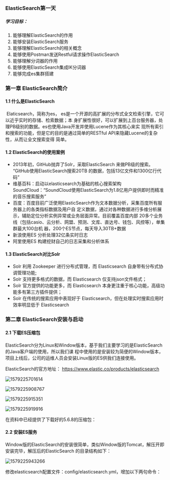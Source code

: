 ### ElasticSearch第一天

##### 学习目标：

1. 能够理解ElasticSearch的作用
2. 能够安装ElasticSearch服务
3. 能够理解ElasticSearch的相关概念
4. 能够使用Postman发送Restful请求操作ElasticSearch 
5. 能够理解分词器的作用
6. 能够使用ElasticSearch集成IK分词器
7. 能够完成es集群搭建

### 第一章 ElasticSearch简介

#### 1.1 什么是ElasticSearch

​	Elaticsearch，简称为es， es是一个开源的高扩展的分布式全文检索引擎，它可以近乎实时的存储、检索数据；本 身扩展性很好，可以扩展到上百台服务器，处理PB级别的数据。es也使用Java开发并使用Lucene作为其核心来实 
现所有索引和搜索的功能，但是它的目的是通过简单的RESTful API来隐藏Lucene的复杂性，从而让全文搜索变得 简单。

#### 1.2 ElasticSearch的使用案例

- 2013年初，GitHub抛弃了Solr，采取ElasticSearch 来做PB级的搜索。 “GitHub使用ElasticSearch搜索20TB 的数据，包括13亿文件和1300亿行代码”
- 维基百科：启动以elasticsearch为基础的核心搜索架构 
  SoundCloud：“SoundCloud使用ElasticSearch为1.8亿用户提供即时而精准的音乐搜索服务” 
- 百度：百度目前广泛使用ElasticSearch作为文本数据分析，采集百度所有服务器上的各类指标数据及用户自 
  定义数据，通过对各种数据进行多维分析展示，辅助定位分析实例异常或业务层面异常。目前覆盖百度内部 20多个业务线（包括casio、云分析、网盟、预测、文库、直达号、钱包、风控等），单集群最大100台机 器，200个ES节点，每天导入30TB+数据
- 新浪使用ES 分析处理32亿条实时日志
- 阿里使用ES 构建挖财自己的日志采集和分析体系

#### 1.3 ElasticSearch对比Solr

- Solr 利用 Zookeeper 进行分布式管理，而 Elasticsearch 自身带有分布式协调管理功能;
- Solr 支持更多格式的数据，而 Elasticsearch 仅支持json文件格式；
- Solr 官方提供的功能更多，而 Elasticsearch 本身更注重于核心功能，高级功能多有第三方插件提供； 
- Solr 在传统的搜索应用中表现好于 Elasticsearch，但在处理实时搜索应用时效率明显低于 Elasticsearch

### 第二章 ElasticSearch安装与启动

#### 2.1 下载ES压缩包

ElasticSearch分为Linux和Window版本，基于我们主要学习的是ElasticSearch的Java客户端的使用，所以我们课 程中使用的是安装较为简便的Window版本，项目上线后，公司的运维人员会安装Linux版的ES供我们连接使用。

ElasticSearch的官方地址： https://www.elastic.co/products/elasticsearch

![1579225701614](C:\Users\85896\AppData\Roaming\Typora\typora-user-images\1579225701614.png)

![1579225908767](C:\Users\85896\AppData\Roaming\Typora\typora-user-images\1579225908767.png)

![1579225915351](C:\Users\85896\AppData\Roaming\Typora\typora-user-images\1579225915351.png)

![1579225919916](C:\Users\85896\AppData\Roaming\Typora\typora-user-images\1579225919916.png)

在资料中已经提供了下载好的5.6.8的压缩包：

#### 2.2 安装ES服务

Window版的ElasticSearch的安装很简单，类似Window版的Tomcat，解压开即安装完毕，解压后的ElasticSearch 的目录结构如下：

![1579225943266](C:\Users\85896\AppData\Roaming\Typora\typora-user-images\1579225943266.png)

修改elasticsearch配置文件：conﬁg/elasticsearch.yml，增加以下两句命令：

```

```

